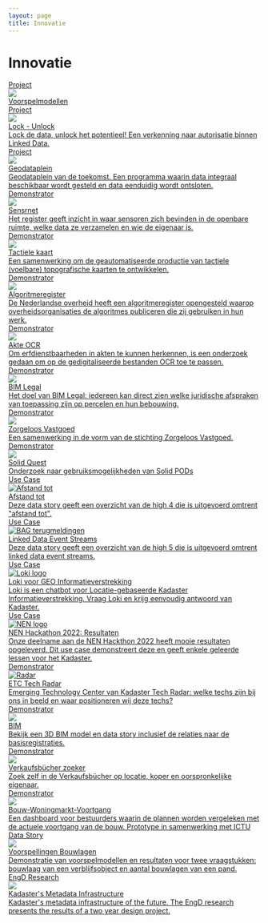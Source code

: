 ```yaml
---
layout: page
title: Innovatie
---
```


# Innovatie

<div class="cards-wrapper">
  <a href="/cases/voorspelmodellen">
    <div class="card">
      <div class="card-type">Project</div>
      <img class="card-image" src="/assets/images/voorspelmodellen_tegel.PNG">
      <div class="card-title">Voorspelmodellen</div>
      <div class="card-description"> </div>
    </div>
  </a>
  <a href="/cases/lockunlock-project">
    <div class="card">
      <div class="card-type">Project</div>
      <img class="card-image" src="/assets/images/lockunlock.jpg">
      <div class="card-title">Lock - Unlock</div>
      <div class="card-description">Lock de data, unlock het potentieel! Een verkenning naar autorisatie binnen Linked Data. </div>
    </div>
  </a>
  <a href="/cases/geodataplein">
    <div class="card">
      <div class="card-type">Project</div>
      <img class="card-image" src="/assets/images/3d-logo.jpg">
      <div class="card-title">Geodataplein</div>
      <div class="card-description">Geodataplein van de toekomst. Een programma waarin data integraal beschikbaar wordt gesteld en data eenduidig wordt ontsloten. </div>
    </div>
  </a>
    <a href="https://labs.kadaster.nl/demonstrators/sensrnet/index.html">
    <div class="card">
      <div class="card-type">Demonstrator</div>
      <img class="card-image" src="/assets/images/SensRNet-logo.png">
      <div class="card-title">Sensrnet</div>
      <div class="card-description">Het register geeft inzicht in waar sensoren zich bevinden in de openbare ruimte, welke data ze verzamelen en wie de eigenaar is.</div>
    </div>
  </a>
  <a href="/cases/tactielekaart">
    <div class="card">
      <div class="card-type">Demonstrator</div>
      <img class="card-image" src="/assets/images/Tactiele_kaart.jpg">
      <div class="card-title">Tactiele kaart</div>
      <div class="card-description">Een samenwerking om de geautomatiseerde productie van tactiele (voelbare) topografische kaarten te ontwikkelen.</div>
    </div>
  </a>
  <a href="https://www.kadaster.nl/over-ons/beleid/algoritmeregister">
    <div class="card">
      <div class="card-type">Demonstrator</div>
      <img class="card-image" src="/assets/images/Algoritmeregister.JPG">
      <div class="card-title">Algoritmeregister</div>
      <div class="card-description">De Nederlandse overheid heeft een algoritmeregister opengesteld waarop overheidsorganisaties de algoritmes publiceren die zij gebruiken in hun werk.</div>
    </div>
  </a>
    <a href="/cases/akte-ocr">
    <div class="card">
      <div class="card-type">Demonstrator</div>
      <img class="card-image" src="/assets/images/OCR.jpg">
      <div class="card-title">Akte OCR</div>
      <div class="card-description">Om erfdienstbaarheden in akten te kunnen herkennen, is een onderzoek gedaan om op de gedigitaliseerde bestanden OCR toe te passen.</div>
    </div>
  </a>
  <a href="https://www.kadaster.nl/-/bim-legal-maakt-vuistdikke-ordners-overbodig">
    <div class="card">
      <div class="card-type">Demonstrator</div>
      <img class="card-image" src="/assets/images/BIM_Legal.jpg">
      <div class="card-title">BIM Legal</div>
      <div class="card-description">Het doel van BIM Legal: iedereen kan direct zien welke juridische afspraken van toepassing zijn op percelen en hun bebouwing.</div>
    </div>
  </a>
    <a href="https://www.zorgeloosvastgoed.nl/ministerie-bzk-neemt-afsprakenstelsel-zorgeloos-vastgoed-in-ontvangst/%C2%A0">
    <div class="card">
      <div class="card-type">Demonstrator</div>
      <img class="card-image" src="/assets/images/zorgeloosvastgoed.png">
      <div class="card-title">Zorgeloos Vastgoed</div>
      <div class="card-description">Een samenwerking in de vorm van de stichting Zorgeloos Vastgoed.</div>
    </div>
  </a>
  <a href="/cases/Solid-Pods">
    <div class="card">
      <div class="card-type">Demonstrator</div>
      <img class="card-image" src="/assets/images/solid-emblem.svg">
      <div class="card-title">Solid Quest</div>
      <div class="card-description">Onderzoek naar gebruiksmogelijkheden van Solid PODs</div>
    </div>
  </a>
  <a href="/cases/afstandtot">
    <div class="card">
      <div class="card-type">Use Case</div>
      <img class="card-image" src="/assets/images/high4_afstandtot_2.jpg" alt="Afstand tot">
      <div class="card-title">Afstand tot</div>
      <div class="card-description">Deze data story geeft een overzicht van de high 4 die is uitgevoerd omtrent "afstand tot".  </div>
    </div>
    </a>
    <a href="/cases/linked-data-event-streams">
    <div class="card">
      <div class="card-type">Use Case</div>
      <img class="card-image" src="/assets/images/ldes-tegel.png" alt="BAG terugmeldingen">
      <div class="card-title">Linked Data Event Streams</div>
      <div class="card-description">Deze data story geeft een overzicht van de high 5 die is uitgevoerd omtrent linked data event streams.  </div>
    </div>
    </a>
    <a href="/cases/loki">
    <div class="card">
      <div class="card-type">Use Case</div>
      <img class="card-image" src="/assets/images/loki-logo.jpg" alt="Loki logo">
      <div class="card-title">Loki voor GEO Informatieverstrekking</div>
      <div class="card-description">Loki is een chatbot voor Locatie-gebaseerde Kadaster Informatieverstrekking. Vraag Loki en krijg eenvoudig antwoord van Kadaster.</div>
    </div>
  </a>
    <a href="/cases/nen-hackathon-2022">
    <div class="card">
      <div class="card-type">Use Case</div>
      <img class="card-image" src="/assets/images/nen-logo.webp" alt="NEN logo">
      <div class="card-title">NEN Hackathon 2022: Resultaten</div>
      <div class="card-description">Onze deelname aan de NEN Hackthon 2022 heeft mooie resultaten opgeleverd. Dit use case demonstreert deze en geeft enkele geleerde lessen voor het Kadaster.</div>
    </div>
  </a>
    <!-- <a href="/cases/geodata-voor-iedereen">
    <div class="card">
      <div class="card-type">Use Case</div>
      <img class="card-image" src="/assets/images/logoexplorer.jpg" alt="Integrale explorer logo">
      <div class="card-title">GEO data voor iedereen</div>
      <div class="card-description">Middels twee demonstrators geven wij concreet handen en voeten aan ons speerpunt geo data voor iedereen. </div>
    </div>
  </a> -->
  <a href="/tech-radar/index.html">
    <div class="card">
      <div class="card-type">Demonstrator</div>
      <img class="card-image" src="/assets/images/radar-banner.png" alt="Radar">
      <div class="card-title">ETC Tech Radar</div>
      <div class="card-description">Emerging Technology Center van Kadaster Tech Radar: welke techs zijn bij ons in beeld en waar positioneren wij deze techs?</div>
    </div>
  </a>
  <a href="/cases/bim">
    <div class="card">
      <div class="card-type">Demonstrator</div>
      <img class="card-image" src="/assets/images/bimdemo.PNG">
      <div class="card-title">BIM</div>
      <div class="card-description">Bekijk een 3D BIM model en data story inclusief de relaties naar de basisregistraties. </div>
    </div>
  </a>
  <!-- <a href="/demonstrators/sensrnet/index.html">
    <div class="card">
      <div class="card-type">Demonstrator</div>
      <img class="card-image" src="/assets/images/SensRNet-logo.png">
      <div class="card-title">Ontwikkeling Sensorenregister</div>
      <div class="card-description">SensRNet is een netwerkoplossing om in samenwerking met andere overheden tot een nationaal sensorenregister te komen.</div>
    </div>
  </a> -->
  <a href="/demonstrators/verkaufsbucher-zoeken/">
    <div class="card">
      <div class="card-type">Demonstrator</div>
      <img class="card-image" src="/assets/images/verkaufsbucher-app-tegel-img.png">
      <div class="card-title">Verkaufsbücher zoeker</div>
      <div class="card-description">Zoek zelf in de Verkaufsbücher op locatie, koper en oorspronkelijke eigenaar.</div>
    </div>
  </a>
  <a href="/demonstrators/wbdash/">
    <div class="card">
      <div class="card-type">Demonstrator</div>
      <img class="card-image" src="/assets/images/map_leeuwensteyn.PNG">
      <div class="card-title">Bouw-Woningmarkt-Voortgang</div>
      <div class="card-description">Een dashboard voor bestuurders waarin de plannen worden vergeleken met de actuele voortgang van de bouw. Prototype in samenwerking met ICTU</div>
    </div>
  </a>
  <a href="https://data.labs.kadaster.nl/dst/-/stories/inzichten-bouwlagen">
    <div class="card">
      <div class="card-type">Data Story</div>
      <img class="card-image" src="/assets/images/bouwlagen.PNG">
      <div class="card-title">Voorspellingen Bouwlagen</div>
      <div class="card-description">Demonstratie van voorspelmodellen en resultaten voor twee vraagstukken: bouwlaag van een verblijfsobject en aantal bouwlagen van een pand.</div>
    </div>
  </a>
    <a href="/cases/metadata-infrastructure">
    <div class="card">
      <div class="card-type">EngD Research</div>
      <img class="card-image" src="/assets/images/data-vs-metadata.png">
      <div class="card-title">Kadaster's Metadata Infrastructure</div>
      <div class="card-description">Kadaster's metadata infrastructure of the future. The EngD research presents the results of a two year design project.</div>
    </div>
  </a>
</div>
